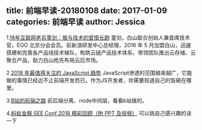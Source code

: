 title: 前端早读-20180108
date: 2017-01-09
categories: 前端早读
author: Jessica
---

1.[18年互联网老兵童剑：我与技术的爱情长跑](https://parg.co/U4x)
童剑，白山联合创始人兼首席技术官，EGO 北京分会会员。前新浪研发中心总经理，2016 年 5 月加盟白山，迅速搭建和完善各产品线技术梯队，构筑云链产品技术体系，带领团队推出云存储、云聚合产品，助力白山抢先布局云后市场。

2.[2018 年最值得关注的 JavaScript 趋势](http://36kr.com/p/5110763.html)
JavaScript渗透的范围越来越广，它能做的事情已经远不止前端开发而已。作为JS开发者，你需要知道自己的饭碗在哪里。

3.[B站的前端之路](https://juejin.im/post/5a473a2df265da431441098c)
前后端分离、node中间层，看看b站做的。

4.[蚂蚁金服 SEE Conf 2018 精彩回顾（附 PPT 及视频）](https://zhuanlan.zhihu.com/p/32709149?group_id=933432303003336704)
可以挑自己感兴趣的读一下


